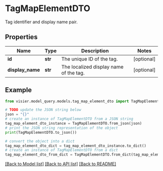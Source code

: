 # TagMapElementDTO

Tag identifier and display name pair.

## Properties

Name | Type | Description | Notes
------------ | ------------- | ------------- | -------------
**id** | **str** | The unique ID of the tag. | [optional] 
**display_name** | **str** | The localized display name of the tag. | [optional] 

## Example

```python
from visier.model_query.models.tag_map_element_dto import TagMapElementDTO

# TODO update the JSON string below
json = "{}"
# create an instance of TagMapElementDTO from a JSON string
tag_map_element_dto_instance = TagMapElementDTO.from_json(json)
# print the JSON string representation of the object
print(TagMapElementDTO.to_json())

# convert the object into a dict
tag_map_element_dto_dict = tag_map_element_dto_instance.to_dict()
# create an instance of TagMapElementDTO from a dict
tag_map_element_dto_from_dict = TagMapElementDTO.from_dict(tag_map_element_dto_dict)
```
[[Back to Model list]](../README.md#documentation-for-models) [[Back to API list]](../README.md#documentation-for-api-endpoints) [[Back to README]](../README.md)


